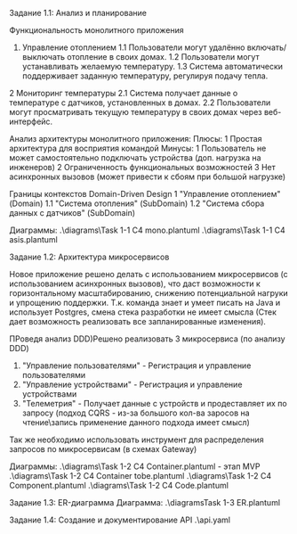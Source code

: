 Задание 1.1: Анализ и планирование

Функциональность монолитного приложения
1. Управление отоплением
1.1 Пользователи могут удалённо включать/выключать отопление в своих домах.
1.2 Пользователи могут устанавливать желаемую температуру.
1.3 Система автоматически поддерживает заданную температуру, регулируя подачу тепла.

2 Мониторинг температуры
2.1 Система получает данные о температуре с датчиков, установленных в домах.
2.2 Пользователи могут просматривать текущую температуру в своих домах через веб-интерфейс.


Анализ архитектуры монолитного приложения:
Плюсы:
1 Простая архитектура для восприятия командой
Минусы:
1 Пользователь не может самостоятельно подключать устройства (доп. нагрузка на инженеров)
2 Ограниченность функциональных возможностей
3 Нет асинхронных вызовов (может привести к сбоям при большой нагрузке)


Границы контекстов Domain-Driven Design
1  "Управление отоплением" (Domain)
1.1 "Система отопления" (SubDomain)
1.2 "Система сбора данных с датчиков" (SubDomain) 

Диаграммы:
.\diagrams\Task 1-1 C4 mono.plantuml 
.\diagrams\Task 1-1 C4 asis.plantuml


Задание 1.2: Архитектура микросервисов

Новое приложение решено делать с использованием микросервисов (с использованием асинхронных вызовов), что даст возможности к горизонтальному масштабированию, снижению потенциальной нагруки и упрощению поддержки. Т.к. команда знает и умеет писать на Java и использует Postgres, смена стека разработки не имеет смысла (Стек дает возможность реализовать все запланированные изменения). 

ПРоведя анализ DDD)Решено реализовать 3 микросервиса (по анализу DDD)
1. "Управление пользователями" - Регистрация и управление пользователями
2. "Управление устройствами" - Регистрация и управление устройствами
3. "Телеметрия" - Получает данные с устройств и продеставляет их по запросу (подход CQRS - из-за большого кол-ва заросов на чтение\запись применение данного подхода имеет смысл)

Так же необходимо использовать инструмент для распределения запросов по микросервисам (в схемах Gateway)

Диаграммы:
.\diagrams\Task 1-2 С4 Container.plantuml - этап MVP
.\diagrams\Task 1-2 С4 Container tobe.plantuml 
.\diagrams\Task 1-2 С4 Component.plantuml
.\diagrams\Task 1-2 С4 Code.plantuml

Задание 1.3: ER-диаграмма
Диаграмма:
.\diagramsTask 1-3 ER.plantuml

Задание 1.4: Создание и документирование API
.\api.yaml
